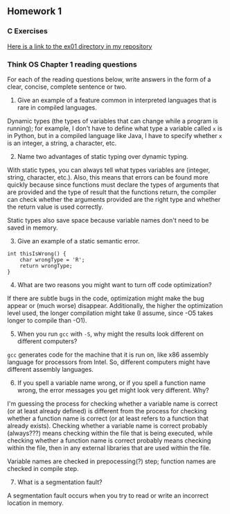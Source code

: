 ## Homework 1

### C Exercises

[Here is a link to the ex01 directory in my repository](https://github.com/YehEmily/ExercisesInC/tree/master/exercises/ex01)

### Think OS Chapter 1 reading questions

For each of the reading questions below, write answers in the form of
a clear, concise, complete sentence or two.

1) Give an example of a feature common in interpreted languages that is rare in compiled languages.

Dynamic types (the types of variables that can change while a program is running); for example, I don't have to define what type a variable called `x` is in Python, but in a compiled language like Java, I have to specify whether `x` is an integer, a string, a character, etc.

2) Name two advantages of static typing over dynamic typing.

With static types, you can always tell what types variables are (integer, string, character, etc.). Also, this means that errors can be found more quickly because since functions must declare the types of arguments that are provided and the type of result that the functions return, the compiler can check whether the arguments provided are the right type and whether the return value is used correctly.

Static types also save space because variable names don't need to be saved in memory.

3) Give an example of a static semantic error.

```
int thisIsWrong() {
    char wrongType = 'R';
    return wrongType;
}
```

4) What are two reasons you might want to turn off code optimization?

If there are subtle bugs in the code, optimization might make the bug appear or (much worse) disappear. Additionally, the higher the optimization level used, the longer compilation might take (I assume, since -O5 takes longer to compile than -O1).

5) When you run `gcc` with `-S`, why might the results look different on different computers?

`gcc` generates code for the machine that it is run on, like x86 assembly language for processors from Intel. So, different computers might have different assembly languages.

6) If you spell a variable name wrong, or if you spell a function name wrong, the error messages 
you get might look very different.  Why?

I'm guessing the process for checking whether a variable name is correct (or at least already defined) is different from the process for checking whether a function name is correct (or at least refers to a function that already exists). Checking whether a variable name is correct probably (always???) means checking within the file that is being executed, while checking whether a function name is correct probably means checking within the file, then in any external libraries that are used within the file.

Variable names are checked in prepocessing(?) step; function names are checked in compile step.

7) What is a segmentation fault?

A segmentation fault occurs when you try to read or write an incorrect location in memory.
